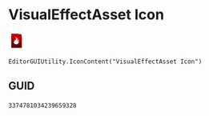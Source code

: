 # VisualEffectAsset Icon
![](/img/VisualEffectAsset%20Icon.png)

``` CSharp
EditorGUIUtility.IconContent("VisualEffectAsset Icon")
```
## GUID
```
3374781034239659328
```
